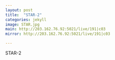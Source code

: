 ```yaml
---
layout: post
title:  "STAR-2"
categories: jekyll
image: STAR.jpg
main: http://203.162.76.92:5021/live/191|c03
mirror: http://203.162.76.92:5021/live/191|c03

---
```

STAR-2
